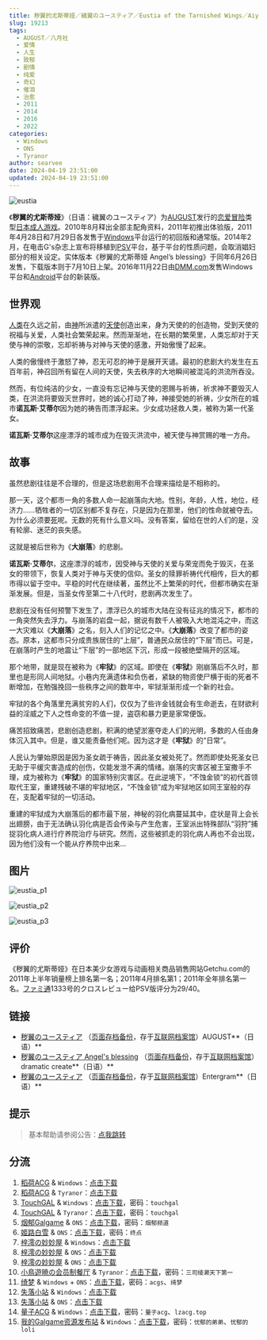 ```yaml
---
title: 秽翼的尤斯蒂娅／穢翼のユースティア／Eustia of the Tarnished Wings／Aiyoku no Eustia／脏翅膀
slug: 19213
tags:
  - AUGUST／八月社
  - 爱情
  - 人生
  - 致郁
  - 剧情
  - 纯爱
  - 奇幻
  - 催泪
  - 治愈
  - 2011
  - 2014
  - 2016
  - 2022
categories:
  - Windows
  - ONS
  - Tyranor
author: searvee
date: 2024-04-19 23:51:00
updated: 2024-04-19 23:51:00
---
```


![eustia](https://static.saop.cc/vns/img/eustia.webp)

《**秽翼的尤斯蒂娅**》（日语：穢翼のユースティア）为[AUGUST](https://zh.wikipedia.org/wiki/AUGUST)发行的[恋爱冒险](https://zh.wikipedia.org/wiki/戀愛冒險)类型[日本成人游戏](https://zh.wikipedia.org/wiki/日本成人遊戲)。2010年8月释出全部主配角资料，2011年初推出体验版，2011年4月28日和7月29日各发售于[Windows](https://zh.wikipedia.org/wiki/Windows)平台运行的初回版和通常版。2014年2月，在电击G's杂志上宣布将移植到[PSV](https://zh.wikipedia.org/wiki/PlayStation_Vita)平台，基于平台的性质问题，会取消娼妇部分的相关设定。实体版本《秽翼的尤斯蒂娅 Angel’s blessing》于同年6月26日发售，下载版本则于7月10日上架。2016年11月22日由[DMM.com](https://zh.wikipedia.org/wiki/DMM.com)发售Windows平台和[Android](https://zh.wikipedia.org/wiki/Android)平台的新装版。

<!--more-->

## 世界观

[人类](https://zh.wikipedia.org/wiki/人類)在久远之前，由[神](https://zh.wikipedia.org/wiki/神)所派遣的[天使](https://zh.wikipedia.org/wiki/天使)创造出来，身为天使的的创造物，受到天使的祝福与关爱，人类社会繁荣起来。然而渐渐地，在长期的繁荣里，人类忘却对于天使与神的崇敬，忘却祈祷与对神与天使的感激，开始傲慢了起来。

人类的傲慢终于激怒了神，忍无可忍的神于是展开天谴。最初的悲剧大约发生在五百年前，神召回所有留在人间的天使，失去秩序的大地瞬间被混沌的洪流所吞没。

然而，有位纯洁的少女，一直没有忘记神与天使的恩赐与祈祷，祈求神不要毁灭人类，在洪流将要毁灭世界时，她的诚心打动了神，神接受她的祈祷，少女所在的城市**诺瓦斯·艾蒂尔**因为她的祷告而漂浮起来。少女成功拯救人类，被称为第一代圣女。

**诺瓦斯·艾蒂尔**这座漂浮的城市成为在毁灭洪流中，被天使与神赏赐的唯一方舟。

## 故事

虽然悲剧往往是不合理的，但是这场悲剧用不合理来描绘是不相称的。

那一天，这个都市一角的多数人命一起崩落向大地。性别，年龄，人性，地位，经济力……牺牲者的一切区别都不复存在，只是因为在那里，他们的性命就被夺去。为什么必须要[死](https://zh.wikipedia.org/wiki/死)呢。无数的死有什么意义吗。没有答案，留给在世的人们的是，没有轮廓、迷茫的丧失感。

这就是被后世称为《**大崩落**》的悲剧。

**诺瓦斯·艾蒂尔**，这座漂浮的城市，因受神与天使的关爱与荣宠而免于毁灭，在圣女的带领下，恢复人类对于神与天使的信仰。圣女的赎罪祈祷代代相传，巨大的都市得以留于空中。平稳的时代在继续著，虽然比不上繁荣的时代，但都市确实在渐渐发展。但是，当圣女传至第二十八代时，悲剧再次发生了。

悲剧在没有任何预警下发生了，漂浮已久的城市大陆在没有征兆的情况下，都市的一角突然失去浮力。与崩落的岩盘一起，据说有数千人被吸入大地混沌之中，而这一大灾难以《**大崩落**》之名，刻入人们的记忆之中。《**大崩落**》改变了都市的姿态。原本，这都市只分成贵族居住的“上层”，普通民众居住的“下层”而已。可是，在崩落时产生的地震让“下层”的一部地区下沉，形成一段被绝壁隔开的区域。

那个地带，就是现在被称为《**牢狱**》的区域。即使在《**牢狱**》刚崩落后不久时，那里也是形同人间地狱。小巷内充满遗体和负伤者，紧缺的物资使尸横于街的死者不断增加，在勉强挽回一些秩序之间的数年中，牢狱渐渐形成一个新的社会。 　

牢狱的各个角落里充满贫穷的人们，仅仅为了些许金钱就会有生命逝去，在财欲利益的淫威之下人之性命变的不值一提，盗窃和暴力更是家常便饭。

痛苦招致痛苦，悲剧创造悲剧，积满的绝望淤塞夺走人们的光明，多数的人任由身体沉入其中。但是，谁又能责备他们呢。因为这才是《**牢狱**》的“日常”。

人民认为肇始原因是因为圣女疏于祷告，因此圣女被处死了。然而即使处死圣女已无助于平缓灾害造成的创伤，仅能发泄不满的情绪。崩落的灾害区被王室撒手不理，成为被称为《**牢狱**》的国家特别灾害区。在此逆境下，“不蚀金锁”的初代首领取代王室，重建残破不堪的牢狱地区，“不蚀金锁”成为牢狱地区如同王室般的存在，支配着牢狱的一切活动。

重建的牢狱成为大崩落后的都市最下层，神秘的羽化病蔓延其中，症状是背上会长出翅膀，由于无法确认羽化病是否会传染与产生危害，王室派出特殊部队“羽狩”捕捉羽化病人进行疗养院治疗与研究。然而，这些被抓走的羽化病人再也不会出现，因为他们没有一个能从疗养院中出来...

## 图片

![eustia_p1](https://static.saop.cc/vns/img/eustia_p1.webp)

![eustia_p2](https://static.saop.cc/vns/img/eustia_p2.webp)

![eustia_p3](https://static.saop.cc/vns/img/eustia_p3.webp)

## 评价

《秽翼的尤斯蒂娅》在日本美少女游戏与动画相关商品销售网站Getchu.com的2011年上半年销量榜上排名第一名；2011年4月排名第1；2011年全年排名第一名。[ファミ通](https://zh.wikipedia.org/wiki/ファミ通)1333号的クロスレビュー给PSV版评分为29/40。

## 链接

- [秽翼のユースティア](http://august-soft.com/eustia/index.html) （[页面存档备份](https://web.archive.org/web/20200511073520/http://august-soft.com/eustia/index.html)，存于[互联网档案馆](https://zh.wikipedia.org/wiki/互联网档案馆)）AUGUST**（日语）**
- [秽翼のユースティア Angel's blessing](http://dramaticcreate.com/eustia/) （[页面存档备份](https://web.archive.org/web/20200918050028/http://dramaticcreate.com/eustia/)，存于[互联网档案馆](https://zh.wikipedia.org/wiki/互联网档案馆)）dramatic create**（日语）**
- [秽翼のユースティア](http://www.entergram.co.jp/eustia/index.html) （[页面存档备份](https://web.archive.org/web/20220622130809/http://www.entergram.co.jp/eustia/index.html)，存于[互联网档案馆](https://zh.wikipedia.org/wiki/互联网档案馆)）Entergram**（日语）**

## 提示

> 基本帮助请参阅公告：[点我跳转](/)

## 分流

1. [稻荷ACG](https://amoebi.com/) & `Windows`：[点击下载](https://sakustar.top/art/366)
2. [稻荷ACG](https://amoebi.com/) & `Tyranor`：[点击下载](https://sakustar.top/art/6025)
3. [TouchGAL](https://touchgal.net/) & `Windows`：[点击下载](https://pan.touchgal.net/s/R1Bh7)，密码：`touchgal`
4. [TouchGAL](https://touchgal.net/) & `Tyranor`：[点击下载](https://pan.touchgal.net/s/VWwcd)，密码：`touchgal`
5. [烟郁Galgame](https://yanyugal.top/) & `ONS`：[点击下载](https://yanyugal.top/d/disk1/%E5%B0%8F%E5%B0%8F%E7%9A%84%E5%88%86%E4%BA%AB%EF%BC%88PC%EF%BC%86%E5%AE%89%E5%8D%93%EF%BC%89/%E5%AE%89%E5%8D%93/ons/%E7%A7%BD%E7%BF%BC%E7%9A%84%E5%B0%A4%E6%96%AF%E8%92%82%E5%A8%85.7z)，密码：`烟郁频道`
6. [姬路白雪](https://pan.jlbx.xyz/) & `ONS`：[点击下载](https://pan.jlbx.xyz/?s=%E7%A7%BD%E7%BF%BC%E7%9A%84%E5%B0%A4%E6%96%AF%E8%92%82%E5%A8%85)，密码：`终点`
7. [梓澪の妙妙屋](https://zi0.cc/) & `Windows`：[点击下载](https://zi0.cc/.%E3%80%90%E5%A4%8F%E9%A3%8E%E3%80%91/.%E3%80%90%E5%A4%8F%E9%A3%8E-1%E3%80%91/AVG%EF%BC%88%E8%A7%86%E8%A7%89%E5%B0%8F%E8%AF%B4%EF%BC%89/%E3%80%90PC%E3%80%91/%E3%80%90PC%E3%80%91%E7%A7%BD%E7%BF%BC%E7%9A%84%E5%B0%A4%E6%96%AF%E8%92%82%E5%A8%85?from=search)
8. [梓澪の妙妙屋](https://zi0.cc/) & `ONS`：[点击下载](https://zi0.cc/%60%E3%80%90%E5%BD%92%20%E6%A1%A3%E3%80%91/%E3%80%90ONS%E5%90%88%E9%9B%86%E3%80%91/[August]%E7%A7%BD%E7%BF%BC%E7%9A%84%E5%B0%A4%E6%96%AF%E8%92%82%E5%A8%85.7z?from=search)
9. [梓澪の妙妙屋](https://zi0.cc/) & `ONS`：[点击下载](https://zi0.cc/.%E3%80%90%E5%A4%8F%E9%A3%8E%E3%80%91/.%E3%80%90%E5%A4%8F%E9%A3%8E-1%E3%80%91/%E5%AE%89%E5%8D%93/ONS/%E3%80%90ONS%E3%80%91%E7%A7%BD%E7%BF%BC%E7%9A%84%E5%B0%A4%E6%96%AF%E8%92%82%E5%A8%85.7z?from=search)
10. [小鳥遊暁の会员制餐厅](https://t-satoru.top/) & `Tyranor`：[点击下载](https://pan.t-satoru.top/d/ode5/Galgames/%E3%80%90%E8%87%AA%E5%B0%81%E5%8C%85%E3%80%91%E5%8E%9F%E5%88%9B%E4%BD%9C%E5%93%81/%E8%84%8F%E7%BF%85%E8%86%80/Ar_%E6%9E%AB%E7%AC%9B_%E8%84%8F%E7%BF%85%E8%86%80_od.rar)，密码：`三司绫濑天下第一`
11. [绮梦](https://acgs.one/) & `Windows` + `ONS`：[点击下载](https://acgs.one/down_html/?url=game/%E7%A7%BD%E7%BF%BC%E7%9A%84%E5%B0%A4%E6%96%AF%E8%92%82%E5%A8%85&name=%E7%A7%BD%E7%BF%BC%E7%9A%84%E5%B0%A4%E6%96%AF%E8%92%82%E5%A8%85)，密码：`acgs`、`绮梦`
12. [失落小站](https://www.shinnku.com/) & `Windows`：[点击下载](https://www.shinnku.com/api/download/0/win/%E7%A7%BD%E7%BF%BC%E7%9A%84%E5%B0%A4%E6%96%AF%E8%92%82%E5%A8%85.7z)
13. [失落小站](https://www.shinnku.com/) & `ONS`：[点击下载](https://www.shinnku.com/api/download/0/ons/%E7%A7%BD%E7%BF%BC%E7%9A%84%E5%B0%A4%E6%96%AF%E8%92%82%E5%A8%85.zip)
14. [量子ACG](https://lzacg.org/) & `Windows`：[点击下载](https://lzacg.org/527)，密码：`量子acg`、`lzacg.top`
15. [我的Galgame资源发布站](https://www.ttloli.com/) & `Windows`：[点击下载](https://www.ttloli.com/huiyideyousidiyahuiyideyousidiya.html)，密码：`忧郁的弟弟`、`忧郁的loli`
